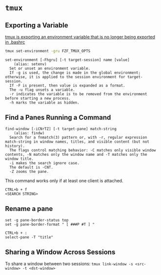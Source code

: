 # `tmux`

## Exporting a Variable

[tmux is exporting an environment variable that is no longer being exported in .bashrc](https://superuser.com/questions/1216492/tmux-is-exporting-an-environment-variable-that-is-no-longer-being-exported-in-b)

```sh
tmux set-environment -gru FZF_TMUX_OPTS
```

```
set-environment [-Fhgru] [-t target-session] name [value]
    (alias: setenv)
  Set or unset an environment variable.
  If -g is used, the change is made in the global environment; otherwise, it is applied to the session environment for target-session.
  If -F is present, then value is expanded as a format.
  The -u flag unsets a variable.
  -r indicates the variable is to be removed from the environment before starting a new process.
  -h marks the variable as hidden.
```

## Find a Panes Running a Command

```
find-window [-iCNrTZ] [-t target-pane] match-string
    (alias: findw)
  Search for a fnmatch(3) pattern or, with -r, regular expression match-string in window names, titles, and visible content (but not history).
  The flags control matching behavior: -C matches only visible window contents, -N matches only the window name and -T matches only the window title.
  -i makes the search ignore case.
  The default is -CNT.
  -Z zooms the pane.
```

This command works only if at least one client is attached.

```tmux
CTRL+b + f
<SEARCH STRING>
```

## Rename a pane

```tmux
set -g pane-border-status top
set -g pane-border-format " [ ###P #T ] "
```

```tmux
CTRL+b + :
select-pane -T "title"
```

## Sharing a Window Across Sessions

To share a window between two sessions: `tmux link-window -s <src-window> -t <dst-window>`
